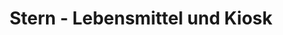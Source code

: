 ---
title: "Stern - Lebensmittel und Kiosk"
url: /bergheim/stern-lebensmittel-und-kiosk/
shop: Kiosk
---